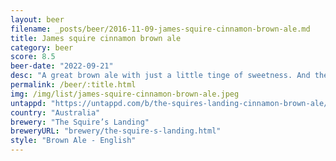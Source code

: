 ```yaml
---
layout: beer
filename: _posts/beer/2016-11-09-james-squire-cinnamon-brown-ale.md
title: James squire cinnamon brown ale
category: beer
score: 8.5
beer-date: "2022-09-21"
desc: "A great brown ale with just a little tinge of sweetness. And then at the back of the throat there’s that little bit of cinnamon that finishes it off perfectly"
permalink: /beer/:title.html
img: /img/list/james-squire-cinnamon-brown-ale.jpeg
untappd: "https://untappd.com/b/the-squires-landing-cinnamon-brown-ale/4965509"
country: "Australia"
brewery: "The Squire’s Landing"
breweryURL: "brewery/the-squire-s-landing.html"
style: "Brown Ale - English"
---
```

